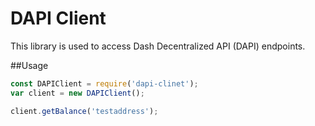# DAPI Client

This library is used to access Dash Decentralized API (DAPI) endpoints.

##Usage

```javascript
const DAPIClient = require('dapi-clinet');
var client = new DAPIClient();

client.getBalance('testaddress');
```